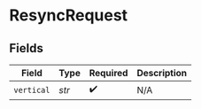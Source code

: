 # ResyncRequest


## Fields

| Field              | Type               | Required           | Description        |
| ------------------ | ------------------ | ------------------ | ------------------ |
| `vertical`         | *str*              | :heavy_check_mark: | N/A                |